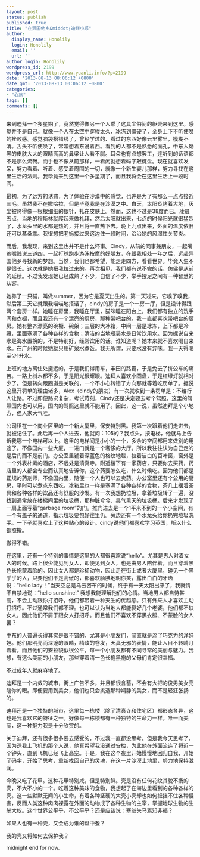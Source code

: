 ```yaml
---
layout: post
status: publish
published: true
title: "在异国他乡&middot;迪拜小感"
author:
  display_name: Honolily
  login: Honolily
  email: ''
  url: ''
author_login: Honolily
wordpress_id: 2199
wordpress_url: http://www.yuanli.info/?p=2199
date: '2013-08-13 08:06:12 +0800'
date_gmt: '2013-08-13 00:06:12 +0800'
categories:
- "心旅"
tags: []
comments: []
---
```

<p>来到迪拜一个多星期了，竟然觉得像另一个人乘了这具尘俗间的躯壳来到这里。感觉并不是自己。就像一个人在太空中穿梭太久，冰冻到僵硬了，全身上下不听使唤的挫败感。感觉脑袋搭错线了，曾经学过的、看过的东西好像云里雾里，模糊不清。舌头不听使唤了，常常想着东说着西。看到的人都不是熟悉的面孔，中东人黝黑的皮肤大大的眼睛高高的鼻梁让人看不腻。耳朵也有点想罢工，连听到的话语都不是那么流畅。而手也不像从前那样，一着闲就想着码字敲键盘。现在就喜欢发呆，努力看着、听着、感受着周围的一切，就像一个新生婴儿那样，努力寻找在这里生活的法则。我毕竟来到这里一个多星期了，而且我将会在这里生活上一段时间。</p>
<p>最初，为了远方的诱惑，为了体验在沙漠中的感觉，也许是为了有那么一点点接近三毛。虽然我不在撒哈拉，但是毕竟我是在沙漠之中。白天，太阳炙烤着大地，灰尘被烤得像一根根细细的银针，扎在皮肤上。然而，这也不过是38度而已。凌晨五点，当地的穆斯林就爬起来做礼拜，然后太阳就出来，七点的时候阳光就很猛烈了，水龙头里的水都是热的，并且将一直热下去。晚上九点出来，外面的温度依旧还可以蒸桑拿。我很想把老妈接过来这边住一段时间，治治她的风湿性关节炎。</p>
<p>而后，我发现，来到这里也并不是什么坏事。Cindy，从前的同事兼朋友，一起嘴贫嘴贱说三道四，一起打球跑步游泳按摩的好朋友，在跟我相处一年之后，远赴异国他乡寻找新的梦想。当然，我们也都希望，能走走四方，看看世界。毕竟人生不是很长。这次就是她把我拉过来的。再次相见，我们都有说不完的话，仿佛是从前的延续。不过我发现她已经成熟了不少，自信了不少，举手投足之间有一种智慧的从容。</p>
<p>她养了一只猫，叫做summer，因为它是夏天出生的。第一天过来，它嗅了嗅我，然后第二天它就跟我喵喵地搭话了。cindy的房子是一个一房一厅，但是设计得跟两个套房一样。她睡在房里，我睡在厅里，猫咪睡在阳台上，我们都有独立的洗手间和衣橱，而且我还有一个漂亮的厨房，那种带吧台的。我一直都喜欢带吧台的厨房。她有整齐漂亮的碗橱、碗架；三层的大冰箱，中间一层是冰冻，上下都是冷藏，里面塞满了各种各样的食物；清洁的当地瓶装水是日常饮用水。因为据说自来水是海水置换的，不是特别好，经常饮用的话。谁知道呢？她本来就不喜欢喝自来水。在广州的时候她就只用矿泉水煮饭。我无所谓，只要水没有异味。我一天得喝至少1升水。</p>
<p>上班的地方离住处挺远的，于是我们得用车，丰田的路霸，于是免去了挤公车的痛苦。一路上树木都不多，于是阳光很耀眼。迪拜人喜欢小圆盘，于是红绿灯就相对少了。但是转向跟圈道是关联的，一个不小心转错了方向那就等着吃罚单了。据说这里开罚单的理由诸多，Alex（cindy的朋友）有一次就收到一条罚单是：不给行人让路。不过即便路况复杂，考试苛刻，Cindy还是决定要去考个驾照。这里的驾照国内也可以用，国内的驾照这里就不能用了。因此，这一说，虽然迪拜是个小地方，但人家大气哇。</p>
<p>公司租在一个商业区里的一个新大厦里，保安特别黑。我第一次跟着他们走进去，就被记住了。此后再一个人进去，他就问：105的？我点头，按电梯，他就马上告诉我哪一个电梯可以上。这里的电梯间是小小的一个，多余的空间都用来做别的用途了。不像国内一些大厦，一进门就是一个奢侈的大厅。所以我往往认为自己走的是后门而不是前门。办公室里铺着深蓝色的格纹地毯，拉着洁白的百叶窗，窗外是一个外表朴素的酒店，不远处是清真寺。附近楼下有一家药店，只要你去买药，药店里的人都会专业而认真地告诉你，这个药要怎么吃，什么时候吃。因为他们都是正规的药剂师，不像国内里，随便一个人也可以去卖药。办公室里还有个公用的厨房，平时可以煮点东西吃，冰箱里也一样是塞满了各种各样的食物，茶几上摆着茶具和各种各样的饮品还有舒服的沙发。有一次我想扔垃圾，拿着垃圾转了一遍，没找到通常放在楼梯间里的垃圾桶，那种脏兮兮、臭气熏天的垃圾桶。后来才发现了一扇上面写着&ldquo;garbage room&rdquo;的门。推门进去是一个1平米不到的一个小空间，有一个有盖子的通道，指示垃圾要包好往里仍。旁边还有一个水龙头给你扔完垃圾洗手。一下子就喜欢上了这种贴心的设计。cindy说他们都喜欢学习英国，所以什么都照搬。</p>
<p>搬得不错。</p>
<p>在这里，还有一个特别的事情是这里的人都很喜欢说&ldquo;hello&rdquo;。尤其是男人对着女人的时候。路上很少能见到女人，即便见到女人，也是由男人陪伴着，而且穿着黑色长袍蒙着脸的。因此女人都是珍稀动物，因此走在街上或者大厦里，碰见一个黑乎乎的人，只要他们不是高傲的，都喜欢腼腆地朝你笑，露出白白的牙齿说：&ldquo;hello lady！&rdquo;当天空总是乌云密布的时候，终于有一天太阳出来了，我就情不自禁地说：&ldquo;hello sunshine!&rdquo; 我想我能理解他们的心情。当地男人都自恃甚高，不会主动跟你打招呼，他们都带着一种天生的优越感。只有外来人才喜欢主动打招呼。不过通常我们都不理。也可以认为当地人都能娶好几个老婆，他们都不缺女人，因此他们不屑于跟女人打招呼。而且他们不喜欢不穿黑衣服、不蒙脸的女人罢？</p>
<p>中东的人普遍长得其实是很不错的，尤其是小朋友们，简直就是涂了巧克力的洋娃娃。他们那明亮而深邃的眼睛，精致的卷发，天真无邪的表情，能让人目不转睛盯着看。而且他们的安拉貌似很公平，每一个小朋友都有不同寻常的美丽与魅力。我想，有这么美丽的小朋友，那些穿着清一色长袍黑袍的父母们肯定很幸福。</p>
<p>不过成年人就麻麻地了。</p>
<p>迪拜是一个内敛的城市，街上广告不多，并且都很含蓄，不会有大把的俊男美女亮瞎你的眼。即便要用到美女，他们也只会挑选那种娴静的美女，而不是轻狂张扬的。</p>
<p>迪拜还是一个独特的城市，这里每一栋楼（除了清真寺和住宅区）都形态各异，这也是我喜欢它的特征之一。好像每一栋楼都有一种独特的生命力一样。唯一而美丽，这一种魅力我是十分欣赏的。</p>
<p>关于迪拜，还有很多很多要去感受的，不过我一直都没思考。但是我今天思考了。因为送我上飞机的那个人说，他真希望我没通过安检，为此他在外面流连了将近一个钟头，直到飞机已经飞上高空。于是，我在这个夜里开始慢慢地回归自我，开始了码字，开始了思考，重新找回自己的灵魂，在这一片沙漠土地里，努力地保持滋润。</p>
<p>今晚又吃了花甲。这种花甲特别咸，但是特别鲜。壳是没有任何花纹其貌不扬的壳，不大不小的一个。吃着这种美味的食物，我想起了在海边里看到的各种各样的壳。这一些默默无闻的小生命，有着各种坚硬的大壳小壳却也如何抵挡不住各种侵害，反而人类这种肉肉裸露在外面的动物成了各种生物的主宰，掌握地球生物的生杀大权。这个世界公平乎，不公平乎？还是应该说：塞翁失马焉知非福？</p>
<p>如果人也有一种壳，又会成为谁的盘中餐？</p>
<p>我的壳又将如何去保护我？</p>
<p>midnight  end for now.</p>
